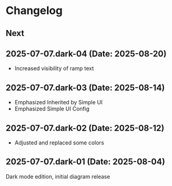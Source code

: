 # Changelog

## Next

## 2025-07-07.dark-04 (Date: 2025-08-20)

- Increased visibility of ramp text

## 2025-07-07.dark-03 (Date: 2025-08-14)

- Emphasized Inherited by Simple UI
- Emphasized Simple UI Config

## 2025-07-07.dark-02 (Date: 2025-08-12)

- Adjusted and replaced some colors

## 2025-07-07.dark-01 (Date: 2025-08-04)

Dark mode edition, initial diagram release
